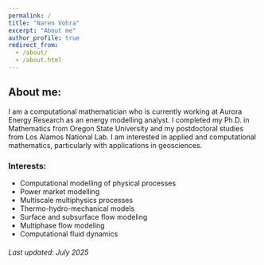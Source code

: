 ```yaml
---
permalink: /
title: "Naren Vohra"
excerpt: "About me"
author_profile: true
redirect_from: 
  - /about/
  - /about.html
---
```

## About me:

I am a computational mathematician who is currently working at Aurora Energy Research as an energy modelling analyst. I completed my Ph.D. in Mathematics from Oregon State University and my postdoctoral studies from Los 
Alamos National Lab. I am interested in applied and computational mathematics, particularly with applications in geosciences.

### Interests: 
- Computational modelling of physical processes
- Power market modelling
- Multiscale multiphysics processes
- Thermo-hydro-mechanical models
- Surface and subsurface flow modeling
- Multiphase flow modeling
- Computational fluid dynamics

###### Last updated: July 2025
